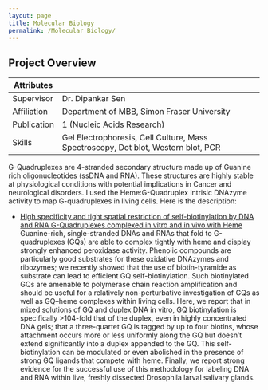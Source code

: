 ```yaml
---
layout: page
title: Molecular Biology
permalink: /Molecular Biology/
---
```


## Project Overview
 
 Attributes | |
| -------- |  -------- |
| Supervisor | Dr. Dipankar Sen |
| Affiliation | Department of MBB, Simon Fraser University |
| Publication | 1 (Nucleic Acids Research) |
| Skills | Gel Electrophoresis, Cell Culture, Mass Spectroscopy, Dot blot, Western blot, PCR|

G-Quadruplexes are 4-stranded secondary structure made up of Guanine rich oligonucleotides (ssDNA and RNA). These structures are highly stable at physiological conditions with potential implications in Cancer and neurological disorders. 
I used the Heme:G-Quadruplex intrisic DNAzyme activity to map G-quadruplexes in living cells. Here is the description:

* [High specificity and tight spatial restriction of self-biotinylation by DNA and RNA G-Quadruplexes complexed in vitro and in vivo with Heme](https://academic.oup.com/nar/article/48/10/5254/5824605)
  Guanine-rich, single-stranded DNAs and RNAs that fold to G-quadruplexes (GQs) are able to complex tightly with heme and display strongly enhanced peroxidase activity. Phenolic compounds are particularly
  good substrates for these oxidative DNAzymes and ribozymes; we recently showed that the use of biotin-tyramide as substrate can lead to efficient GQ self-biotinylation. Such biotinylated GQs are
  amenable to polymerase chain reaction amplification and should be useful for a relatively non-perturbative investigation of GQs as well as GQ–heme complexes within living cells. Here, we report that in
  mixed solutions of GQ and duplex DNA in vitro, GQ biotinylation is specifically >104-fold that of the duplex, even in highly concentrated DNA gels; that a three-quartet GQ is tagged by up to four biotins,
  whose attachment occurs more or less uniformly along the GQ but doesn’t extend significantly into a duplex appended to the GQ. This self-biotinylation can be modulated or even abolished in the presence of
  strong GQ ligands that compete with heme. Finally, we report strong evidence for the successful use of this methodology for labeling DNA and RNA within live, freshly dissected Drosophila larval salivary glands.
